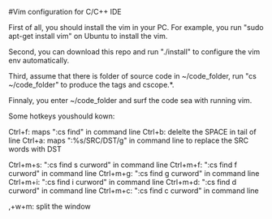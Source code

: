 #Vim configuration for C/C++ IDE

First of all, you should install the vim in your PC. For example, you run "sudo apt-get install vim" on Ubuntu to install the vim.

Second, you can download this repo and run "./install" to configure the vim env automatically.

Third, assume that there is folder of source code in ~/code_folder, run "cs ~/code_folder" to produce the tags and cscope.*.

Finnaly, you enter ~/code_folder and surf the code sea with running vim.

Some hotkeys youshould kown:

Ctrl+f: maps ":cs find" in command line
Ctrl+b: delelte the SPACE in tail of line
Ctrl+a: maps ":%s/SRC/DST/g" in command line to replace the SRC words with DST

Ctrl+m+s: ":cs find s curword" in command line
Ctrl+m+f: ":cs find f curword" in command line
Ctrl+m+g: ":cs find g curword" in command line
Ctrl+m+i: ":cs find i curword" in command line
Ctrl+m+d: ":cs find d curword" in command line
Ctrl+m+c: ":cs find c curword" in command line

,+w+m: split the window

